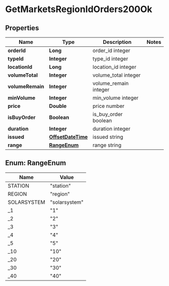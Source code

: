 
# GetMarketsRegionIdOrders200Ok

## Properties
Name | Type | Description | Notes
------------ | ------------- | ------------- | -------------
**orderId** | **Long** | order_id integer | 
**typeId** | **Integer** | type_id integer | 
**locationId** | **Long** | location_id integer | 
**volumeTotal** | **Integer** | volume_total integer | 
**volumeRemain** | **Integer** | volume_remain integer | 
**minVolume** | **Integer** | min_volume integer | 
**price** | **Double** | price number | 
**isBuyOrder** | **Boolean** | is_buy_order boolean | 
**duration** | **Integer** | duration integer | 
**issued** | [**OffsetDateTime**](OffsetDateTime.md) | issued string | 
**range** | [**RangeEnum**](#RangeEnum) | range string | 


<a name="RangeEnum"></a>
## Enum: RangeEnum
Name | Value
---- | -----
STATION | &quot;station&quot;
REGION | &quot;region&quot;
SOLARSYSTEM | &quot;solarsystem&quot;
_1 | &quot;1&quot;
_2 | &quot;2&quot;
_3 | &quot;3&quot;
_4 | &quot;4&quot;
_5 | &quot;5&quot;
_10 | &quot;10&quot;
_20 | &quot;20&quot;
_30 | &quot;30&quot;
_40 | &quot;40&quot;



